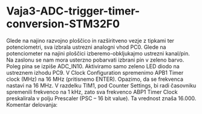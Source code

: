 # Vaja3-ADC-trigger-timer-conversion-STM32F0
Glede na najino razvojno ploščico in razširitveno vezje z tipkami ter potenciometri, sva izbrala ustrezni analogni vhod PC0.
Glede na potenciometer na najini ploščici izberemo-obkljukajmo ustrezni kanal/pin. Na zaslonu se nam mora usterzno pobarvati izbrani pin v zeleno barvo. Poleg pina se izpiše ADC_IN10.
Aktiviramo samo zeleno LED diodo na ustreznem izhodu PC9.
V Clock Configuration spremenimo APB1 Timer clock (MHz) na 16 MHz (pritisnemo ENTER). Opazimo, da se frekvenca nastavi na 16 MHz.
V razdelku TIM1, pod Counter Settings, bi radi časovniku spremenili frekvenco na 1 kHz, zato sva frekvenco ABP1 Timer Clock preskalirala v polju Prescaler (PSC – 16 bit value). Ta vrednost znaša 16.000. 
Komentar delovanja: 
